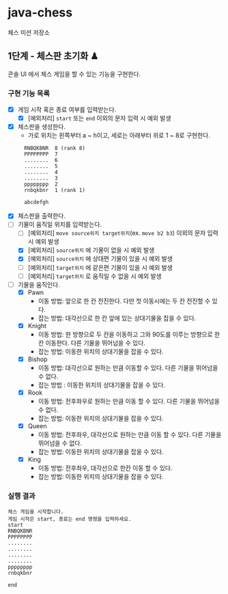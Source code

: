# java-chess

체스 미션 저장소

## 1단계 - 체스판 초기화 ♟

콘솔 UI 에서 체스 게임을 할 수 있는 기능을 구현한다.

### 구현 기능 목록
- [x] 게임 시작 혹은 종료 여부를 입력받는다.
    - [x] [예외처리] `start` 또는 `end` 이외의 문자 입력 시 예외 발생
- [x] 체스판을 생성한다.
    -  가로 위치는 왼쪽부터 a ~ h이고, 세로는 아래부터 위로 1 ~ 8로 구현한다.
  ```
    RNBQKBNR  8 (rank 8)
    PPPPPPPP  7
    ........  6
    ........  5
    ........  4
    ........  3
    pppppppp  2
    rnbqkbnr  1 (rank 1)
  
    abcdefgh
  ```
- [x] 체스판을 출력한다.
- [ ] 기물이 움직일 위치를 입력받는다.
  - [ ] [예외처리] `move source위치 target위치`(ex. `move b2 b3`) 이외의 문자 입력 시 예외 발생
  - [x] [예외처리] `source위치` 에 기물이 없을 시 예외 발생
  - [x] [예외처리] `source위치` 에 상대편 기물이 있을 시 예외 발생
  - [ ] [예외처리] `target위치` 에 같은편 기물이 있을 시 예외 발생
  - [ ] [예외처리] `target위치` 로 움직일 수 없을 시 예외 발생
- [ ] 기물을 움직인다.
  - [x] Pawn
    - 이동 방법: 앞으로 한 칸 전진한다. 다만 첫 이동시에는 두 칸 전진할 수 있다.
    - 잡는 방법: 대각선으로 한 칸 앞에 있는 상대기물을 잡을 수 있다.
  - [x] Knight
    - 이동 방법: 한 방향으로 두 칸을 이동하고 그와 90도를 이루는 방향으로 한칸 이동한다. 다른 기물을 뛰어넘을 수 있다.
    - 잡는 방법: 이동한 위치의 상대기물을 잡을 수 있다.
  - [x] Bishop
    - 이동 방법: 대각선으로 원하는 만큼 이동할 수 있다. 다른 기물을 뛰어넘을 수 없다.
    - 잡는 방법 : 이동한 위치의 상대기물을 잡을 수 있다.
  - [x] Rook
    - 이동 방법: 전후좌우로 원하는 만큼 이동 할 수 있다. 다른 기물을 뛰어넘을 수 없다.
    - 잡는 방법: 이동한 위치의 상대기물을 잡을 수 있다.
  - [x] Queen
    - 이동 방법: 전후좌우, 대각선으로 원하는 만큼 이동 할 수 있다. 다른 기물을 뛰어넘을 수 없다.
    - 잡는 방법: 이동한 위치의 상대기물을 잡을 수 있다.
  - [x] King
    - 이동 방법: 전후좌우, 대각선으로 한칸 이동 할 수 있다.
    - 잡는 방법: 이동한 위치의 상대기물을 잡을 수 있다.

### 실행 결과
  ```
  체스 게임을 시작합니다.
  게임 시작은 start, 종료는 end 명령을 입력하세요.
  start
  RNBQKBNR
  PPPPPPPP
  ........
  ........
  ........
  ........
  pppppppp
  rnbqkbnr
  
  end
```